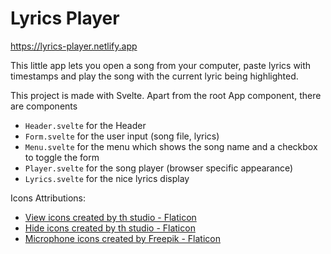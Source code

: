# Lyrics Player

https://lyrics-player.netlify.app

This little app lets you open a song from your computer, paste lyrics with timestamps and play the song with the current lyric being highlighted.

This project is made with Svelte. Apart from the root App component, there are components

-   `Header.svelte` for the Header
-   `Form.svelte` for the user input (song file, lyrics)
-   `Menu.svelte` for the menu which shows the song name and a checkbox to toggle the form
-   `Player.svelte` for the song player (browser specific appearance)
-   `Lyrics.svelte` for the nice lyrics display

Icons Attributions:

-   <a href="https://www.flaticon.com/free-icons/view" title="view icons">View icons created by th studio - Flaticon</a>
-   <a href="https://www.flaticon.com/free-icons/hide" title="hide icons">Hide icons created by th studio - Flaticon</a>
-   <a href="https://www.flaticon.com/free-icons/microphone" title="microphone icons">Microphone icons created by Freepik - Flaticon</a>
